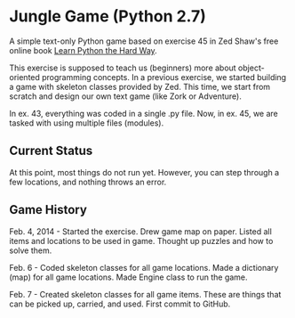 Jungle Game (Python 2.7)
========================

A simple text-only Python game based on exercise 45 in Zed Shaw's free online book [Learn Python the Hard Way](http://learnpythonthehardway.org/book/).

This exercise is supposed to teach us (beginners) more about object-oriented programming concepts. In a previous exercise, we started building a game with skeleton classes provided by Zed. This time, we start from scratch and design our own text game (like Zork or Adventure). 

In ex. 43, everything was coded in a single .py file. Now, in ex. 45, we are tasked with using multiple files (modules). 

## Current Status

At this point, most things do not run yet. However, you can step through a few locations, and nothing throws an error. 


## Game History

Feb. 4, 2014 - Started the exercise. Drew game map on paper. Listed all items and locations to be used in game. Thought up puzzles and how to solve them.

Feb. 6 - Coded skeleton classes for all game locations. Made a dictionary (map) for all game locations. Made Engine class to run the game. 

Feb. 7 - Created skeleton classes for all game items. These are things that can be picked up, carried, and used. First commit to GitHub. 
